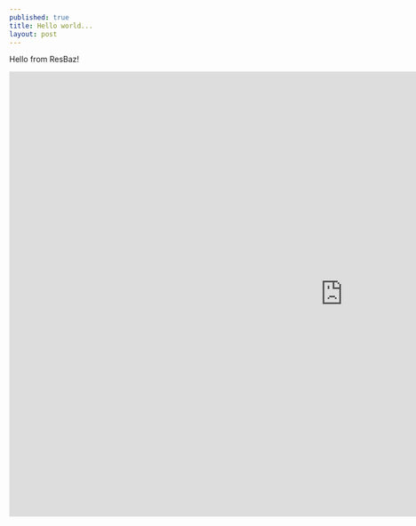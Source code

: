 ```yaml
---
published: true
title: Hello world...
layout: post
---
```

Hello from ResBaz!

<iframe width="1200" height="800" frameborder="0" scrolling="no" src="https://plot.ly/~lazappi/1.embed"></iframe>